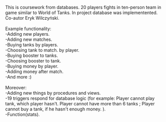 This is coursework from databases.
20 players fights in ten-person team in game similar to World of Tanks. In project database was implementented. <br />
Co-autor Eryk Wilczyński.<br /> <br />
Example functionality:<br />
-Adding new players.<br />
-Adding new matches.<br />
-Buying tanks by players.<br />
-Choosing tank to match. by player. <br />
-Buying booster to tanks. <br />
-Choosing booster to tank. <br />
-Buying money by player. <br />
-Adding money after match. <br />
-And more :) <br /> <br />
Moreover:<br />
-Adding new things by procedures and views. <br />
-19 triggers respond for database logic (for example: Player cannot play tank, which player hasn't. Player cannot have more than 6 tanks ; Player cannot buy a tank, if he hasn't enough money. ).<br />
-Function(stats).
